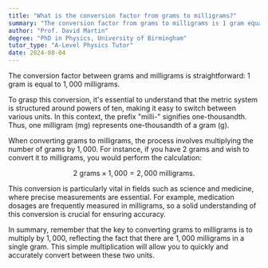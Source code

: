 ```yaml
---
title: "What is the conversion factor from grams to milligrams?"
summary: "The conversion factor from grams to milligrams is 1 gram equals 1,000 milligrams."
author: "Prof. David Martin"
degree: "PhD in Physics, University of Birmingham"
tutor_type: "A-Level Physics Tutor"
date: 2024-08-04
---
```


The conversion factor between grams and milligrams is straightforward: $1$ gram is equal to $1,000$ milligrams.

To grasp this conversion, it's essential to understand that the metric system is structured around powers of ten, making it easy to switch between various units. In this context, the prefix "milli-" signifies one-thousandth. Thus, one milligram (mg) represents one-thousandth of a gram (g).

When converting grams to milligrams, the process involves multiplying the number of grams by $1,000$. For instance, if you have $2$ grams and wish to convert it to milligrams, you would perform the calculation: 

$$
2 \text{ grams} \times 1,000 = 2,000 \text{ milligrams}.
$$

This conversion is particularly vital in fields such as science and medicine, where precise measurements are essential. For example, medication dosages are frequently measured in milligrams, so a solid understanding of this conversion is crucial for ensuring accuracy.

In summary, remember that the key to converting grams to milligrams is to multiply by $1,000$, reflecting the fact that there are $1,000$ milligrams in a single gram. This simple multiplication will allow you to quickly and accurately convert between these two units.
    